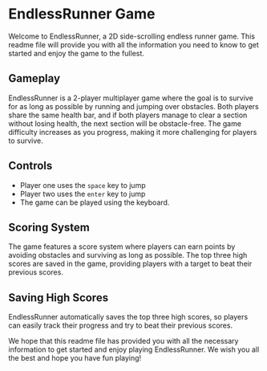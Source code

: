 # EndlessRunner Game

Welcome to EndlessRunner, a 2D side-scrolling endless runner game. This readme file will provide you with all the information you need to know to get started and enjoy the game to the fullest.

## Gameplay
EndlessRunner is a 2-player multiplayer game where the goal is to survive for as long as possible by running and jumping over obstacles. Both players share the same health bar, and if both players manage to clear a section without losing health, the next section will be obstacle-free. The game difficulty increases as you progress, making it more challenging for players to survive.

## Controls
- Player one uses the `space` key to jump
- Player two uses the `enter` key to jump
- The game can be played using the keyboard.

## Scoring System
The game features a score system where players can earn points by avoiding obstacles and surviving as long as possible. The top three high scores are saved in the game, providing players with a target to beat their previous scores.

## Saving High Scores
EndlessRunner automatically saves the top three high scores, so players can easily track their progress and try to beat their previous scores.

We hope that this readme file has provided you with all the necessary information to get started and enjoy playing EndlessRunner. We wish you all the best and hope you have fun playing!
